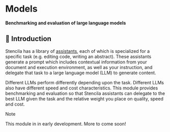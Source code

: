 # Models

**Benchmarking and evaluation of large language models**

## 🤖 Introduction

Stencila has a library of [assistants](../assistants), each of which is specialized for a specific task (e.g. editing code, writing an abstract). These assistants generate a prompt which includes contextual information from your document and execution environment, as well as your instruction, and delegate that task to a large language model (LLM) to generate content.

Different LLMs perform differently depending upon the task. Different LLMs also have different speed and cost characteristics. This module provides benchmarking and evaluation so that Stencila assistants can delegate to the best LLM given the task and the relative weight you place on quality, speed and cost.

> [!NOTE]
> This module in in early development. More to come soon!
